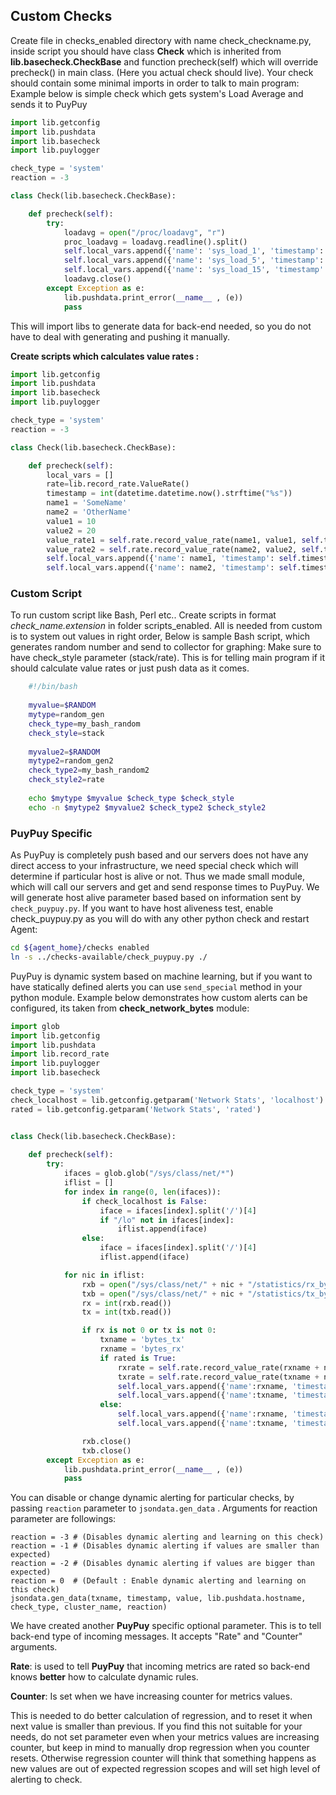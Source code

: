 **Custom Checks**
---------
Create file in checks_enabled directory with name check_checkname.py, 
inside script you should have class **Check** which is inherited from **lib.basecheck.CheckBase** and function precheck(self) which will override precheck() in main class.  (Here you actual check should live). 
Your check should contain some  minimal imports in order to talk to main program:
Example below is simple check which gets system's Load Average and sends it to PuyPuy  

```python
import lib.getconfig
import lib.pushdata
import lib.basecheck
import lib.puylogger

check_type = 'system'
reaction = -3

class Check(lib.basecheck.CheckBase):

    def precheck(self):
        try:
            loadavg = open("/proc/loadavg", "r")
            proc_loadavg = loadavg.readline().split()
            self.local_vars.append({'name': 'sys_load_1', 'timestamp': self.timestamp, 'value': proc_loadavg[0]})
            self.local_vars.append({'name': 'sys_load_5', 'timestamp': self.timestamp, 'value': proc_loadavg[1]})
            self.local_vars.append({'name': 'sys_load_15', 'timestamp': self.timestamp, 'value': proc_loadavg[2]})
            loadavg.close()
        except Exception as e:
            lib.pushdata.print_error(__name__ , (e))
            pass
```

This will import libs to generate data for back-end needed, so you do not have to deal with generating and pushing it manually. 


**Create scripts which calculates value rates :** 

```python
import lib.getconfig
import lib.pushdata
import lib.basecheck
import lib.puylogger

check_type = 'system'
reaction = -3

class Check(lib.basecheck.CheckBase):

    def precheck(self):
	    local_vars = []
	    rate=lib.record_rate.ValueRate()
	    timestamp = int(datetime.datetime.now().strftime("%s"))
		name1 = 'SomeName'
		name2 = 'OtherName'
	    value1 = 10
	    value2 = 20
	    value_rate1 = self.rate.record_value_rate(name1, value1, self.timestamp)
	    value_rate2 = self.rate.record_value_rate(name2, value2, self.timestamp)
	    self.local_vars.append({'name': name1, 'timestamp': self.timestamp, 'value': value_rate1})
        self.local_vars.append({'name': name2, 'timestamp': self.timestamp, 'value': value_rate2})
```


### Custom Script 

To run custom script like Bash, Perl etc.. Create scripts in format *check_name.extension* in folder scripts_enabled. 
All is needed from custom is to system out values in right order, Below is sample Bash script, 
which generates random number and send to collector for graphing: Make sure to have check_style parameter (stack/rate). 
This is for telling main program if it should calculate value rates or just push data as it comes. 

```bash
	#!/bin/bash
		
	myvalue=$RANDOM
	mytype=random_gen
	check_type=my_bash_random
	check_style=stack
	
	myvalue2=$RANDOM
	mytype2=random_gen2
	check_type2=my_bash_random2
	check_style2=rate
	
	echo $mytype $myvalue $check_type $check_style
	echo -n $mytype2 $myvalue2 $check_type2 $check_style2
```

### PuyPuy Specific 

As PuyPuy is completely push based and our servers does not have any direct access to your infrastructure, 
we need special check which will determine if particular host is alive or not. Thus we made small module, 
which will call our servers and get and send response times to PuyPuy. 
We will generate host alive parameter based based on information sent by `check_puypuy.py`. 
If you want to have host aliveness test, enable check_puypuy.py as you will do with any other python check and restart Agent:

```bash
cd ${agent_home}/checks enabled
ln -s ../checks-available/check_puypuy.py ./ 
```

PuyPuy is dynamic system based on machine learning, 
but if you want to have statically defined alerts you can use `send_special` method in your python module. 
Example below demonstrates how custom alerts can be configured, its taken from **check_network_bytes** module: 

```python
import glob
import lib.getconfig
import lib.pushdata
import lib.record_rate
import lib.puylogger
import lib.basecheck

check_type = 'system'
check_localhost = lib.getconfig.getparam('Network Stats', 'localhost')
rated = lib.getconfig.getparam('Network Stats', 'rated')


class Check(lib.basecheck.CheckBase):
    
    def precheck(self):
        try:
            ifaces = glob.glob("/sys/class/net/*")
            iflist = []
            for index in range(0, len(ifaces)):
                if check_localhost is False:
                    iface = ifaces[index].split('/')[4]
                    if "/lo" not in ifaces[index]:
                        iflist.append(iface)
                else:
                    iface = ifaces[index].split('/')[4]
                    iflist.append(iface)

            for nic in iflist:
                rxb = open("/sys/class/net/" + nic + "/statistics/rx_bytes", "r")
                txb = open("/sys/class/net/" + nic + "/statistics/tx_bytes", "r")
                rx = int(rxb.read())
                tx = int(txb.read())

                if rx is not 0 or tx is not 0:
                    txname = 'bytes_tx'
                    rxname = 'bytes_rx'
                    if rated is True:
                        rxrate = self.rate.record_value_rate(rxname + nic, rx, self.timestamp)
                        txrate = self.rate.record_value_rate(txname + nic, tx, self.timestamp)
                        self.local_vars.append({'name':rxname, 'timestamp': self.timestamp, 'value':rxrate, 'chart_type': 'Rate', 'check_type': check_type, 'reaction': 0, 'extra_tag':{'device': nic}})
                        self.local_vars.append({'name':txname, 'timestamp': self.timestamp, 'value':txrate, 'chart_type': 'Rate', 'check_type': check_type, 'reaction': 0, 'extra_tag':{'device': nic}})
                    else:
                        self.local_vars.append({'name':rxname, 'timestamp': self.timestamp, 'value':rxrate, 'chart_type': 'Counter', 'check_type': check_type, 'reaction': 0, 'extra_tag':{'device': nic}})
                        self.local_vars.append({'name':txname, 'timestamp': self.timestamp, 'value':txrate, 'chart_type': 'Counter', 'check_type': check_type, 'reaction': 0, 'extra_tag':{'device': nic}})

                rxb.close()
                txb.close()
        except Exception as e:
            lib.pushdata.print_error(__name__ , (e))
            pass

```
        
You can disable or change dynamic alerting for particular checks, by passing `reaction` parameter to `jsondata.gen_data` . 
Arguments for reaction parameter are followings: 
```text
reaction = -3 # (Disables dynamic alerting and learning on this check)
reaction = -1 # (Disables dynamic alerting if values are smaller than expected)
reaction = -2 # (Disables dynamic alerting if values are bigger than expected)
reaction = 0  # (Default : Enable dynamic alerting and learning on this check)
jsondata.gen_data(txname, timestamp, value, lib.pushdata.hostname, check_type, cluster_name, reaction)
```

We have created another **PuyPuy** specific optional parameter. 
This is to tell back-end type of incoming messages. 
It accepts "Rate" and "Counter" arguments.

**Rate**: is used to tell **PuyPuy** that incoming metrics are rated so back-end knows **better** how to calculate  dynamic rules.

**Counter**: Is set when we have increasing counter for metrics values. 

This is needed to do better calculation of regression, and to reset it when next value is smaller than previous. 
If you find this not suitable for your needs, do not set parameter even when your metrics values are increasing counter, 
but keep in mind to manually drop regression when you counter resets. 
Otherwise regression counter will think that something happens as new values are out of expected regression scopes 
and will set high level of alerting to check. 
